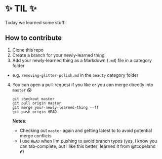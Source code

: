 # :sparkles: TIL :sparkles:

Today we learned some stuff!

## How to contribute

1. Clone this repo
2. Create a branch for your newly-learned thing
3. Add your newly-learned thing as a Markdown (`.md`) file in a category folder   
 * e.g. `removing-glitter-polish.md` in the `beauty` category folder
4. You can open a pull-request if you like _or_ you can merge directly into `master` :scream:

   ```
   git checkout master 
   git pull origin master 
   git merge your-newly-learned-thing --ff
   git push origin HEAD
   ```
   
   **Notes:**
   * Checking out `master` again and getting latest to to avoid potential merge conflicts
   * I use `HEAD` when I'm pushing to avoid branch typos (yes, I know you can tab-complete, but I like this better; learned it from @tcopeland :two_hearts:)

